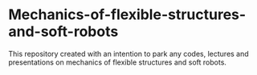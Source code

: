 # Mechanics-of-flexible-structures-and-soft-robots
This repository created with an intention to park any codes, lectures and presentations on mechanics of flexible structures and soft robots.
